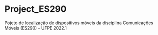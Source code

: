 # Project_ES290
Pojeto de localização de dispositivos móveis da disciplina Comunicações Móveis (ES290) - UFPE 2022.1